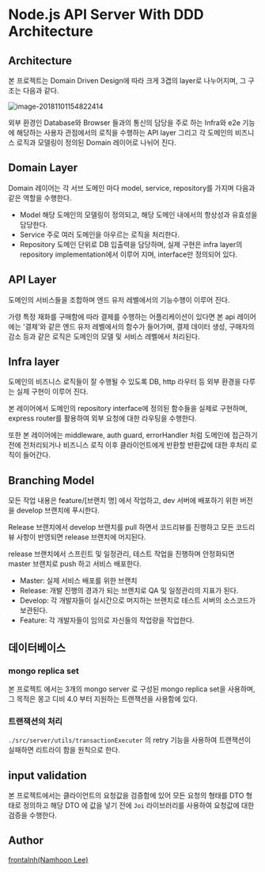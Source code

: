 # Node.js API Server With DDD Architecture

## Architecture

본 프로젝트는 Domain Driven Design에 따라 크게 3겹의 layer로 나누어지며, 그 구조는 다음과 같다.

![image-20181101154822414](/Users/namhoonlee/Desktop/git/node-ddd-boilerplate-ts/docs/images/image-20181101154822414.png)

외부 환경인 Database와 Browser 들과의 통신의 담당을 주로 하는 Infra와 e2e 기능에 해당하는 사용자 관점에서의 로직을 수행하는 API layer 그리고 각 도메인의 비즈니스 로직과 모델링이 정의된 Domain 레이어로 나뉘어 진다.

## Domain Layer

Domain 레이어는 각 서브 도메인 마다 model, service, repository를 가지며 다음과 같은 역할을 수행한다.

- Model
  해당 도메인의 모델링이 정의되고, 해당 도메인 내에서의 항상성과 유효성을 담당한다.
- Service
  주로 여러 도메인을 아우르는 로직을 처리한다.
- Repository
  도메인 단위로 DB 입출력을 담당하며, 실제 구현은 infra layer의 repository implementation에서 이루어 지며, interface만 정의되어 있다.

## API Layer

도메인의 서비스들을 조합하며 엔드 유저 레벨에서의 기능수행이 이루어 진다.

가령 특정 재화를 구매함에 따라 결제를 수행하는 어플리케이션이 있다면 본 api 레이어에는 '결제'와 같은 엔드 유저 레벨에서의 함수가 들어가며, 결제 데이터 생성, 구매자의 감소 등과 같은 로직은 도메인의 모델 및 서비스 레벨에서 처리된다.

## Infra layer

도메인의 비즈니스 로직들이 잘 수행될 수 있도록 DB, http 라우터 등 외부 환경을 다루는 실제 구현이 이루어 진다.

본 레이어에서 도메인의 repository interface에 정의된 함수들을 실제로 구현하며, express router를 활용하여 외부 요청에 대한 라우팅을 수행한다.

또한 본 레이어에는 middleware, auth guard, errorHandler 처럼 도메인에 접근하기 전에 전처리되거나 비즈니스 로직 이후 클라이언트에게 반환할 반환값에 대한 후처리 로직이 들어간다.

## Branching Model

모든 작업 내용은 feature/[브랜치 명] 에서 작업하고, dev 서버에 배포하기 위한 버전을 develop 브랜치에 푸시한다.

Release 브랜치에서 develop 브랜치를 pull 하면서 코드리뷰를 진행하고 모든 코드리뷰 사항이 반영되면 release 브랜치에 머지된다.

release 브랜치에서 스프린트 및 일정관리, 테스트 작업을 진행하며 안정화되면 master 브랜치로 push 하고 서비스 배포한다.

- Master: 실제 서비스 배포를 위한 브랜치
- Release: 개발 진행의 경과가 되는 브랜치로 QA 및 일정관리의 지표가 된다.
- Develop: 각 개발자들이 실시간으로 머지하는 브랜치로 테스트 서버의 소스코드가 보관된다.
- Feature: 각 개발자들이 임의로 자신들의 작업량을 작업한다.

## 데이터베이스

### mongo replica set

본 프로젝트 에서는 3개의 mongo server 로 구성된 mongo replica set을 사용하며, 그 목적은 몽고 디비 4.0 부터 지원하는 트랜잭션을 사용함에 있다.

### 트랜잭션의 처리

`./src/server/utils/transactionExecuter` 의 retry 기능을 사용하여 트랜잭션이 실패하면 리트라이 함을 원칙으로 한다.

## input validation

본 프로젝트에서는 클라이언트의 요청값을 검증함에 있어 모든 요청의 형태를 DTO 형태로 정의하고 해당 DTO 에 값을 넣기 전에 `Joi` 라이브러리를 사용하여 요청값에 대한 검증을 수행한다.

## Author

[frontalnh(Namhoon Lee)](https://github.com/frontalnh)
